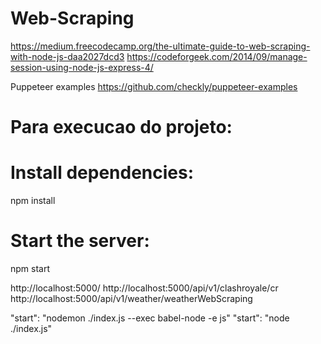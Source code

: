 # Web-Scraping

https://medium.freecodecamp.org/the-ultimate-guide-to-web-scraping-with-node-js-daa2027dcd3
https://codeforgeek.com/2014/09/manage-session-using-node-js-express-4/

Puppeteer examples
https://github.com/checkly/puppeteer-examples

# Para execucao do projeto:
# Install dependencies:
npm install 

# Start the server:
npm start 

http://localhost:5000/
http://localhost:5000/api/v1/clashroyale/cr
http://localhost:5000/api/v1/weather/weatherWebScraping


"start": "nodemon ./index.js --exec babel-node -e js"
"start": "node ./index.js"

